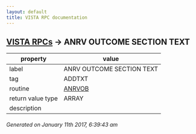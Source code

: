 ```yaml
---
layout: default
title: VISTA RPC documentation
---
```




## [VISTA RPCs](TableOfContent.md) &#8594; ANRV OUTCOME SECTION TEXT 

 property | value 
--- | --- 
 label | ANRV OUTCOME SECTION TEXT
 tag | ADDTXT
 routine | [ANRVOB](http://code.osehra.org/dox/Routine_ANRVOB_source.html)
 return value type | ARRAY
 description | 




 ###### Generated on January 11th 2017, 6:39:43 am